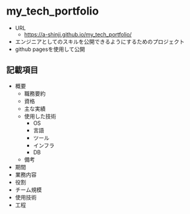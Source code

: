 # my_tech_portfolio
- URL
  - https://a-shinji.github.io/my_tech_portfolio/
- エンジニアとしてのスキルを公開できるようにするためのプロジェクト
- github pagesを使用して公開

## 記載項目
- 概要
  - 職務要約
  - 資格
  - 主な実績
  - 使用した技術
    - OS
    - 言語
    - ツール
    - インフラ
    - DB
  - 備考
- 期間
- 業務内容
- 役割
- チーム規模
- 使用技術
- 工程
